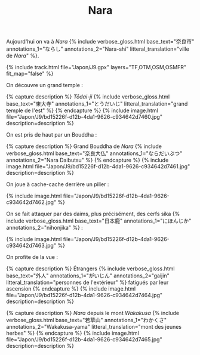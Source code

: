 ﻿---
title: "Nara"
permalink: /Japon/J9/
sidebar:
  nav: "japon"
enable_tracks: true
---

Aujourd'hui on va à *Nara*
{% include verbose_gloss.html base_text="奈良市" annotations_1="ならし" annotations_2="Nara-shi" litteral_translation="ville de *Nara*" %}.

{% include track.html file="Japon/J9.gpx" layers="TF,OTM,OSM,OSMFR" fit_map="false" %}

On découvre un grand temple :

{% capture description %}
*Tōdai-ji*
{% include verbose_gloss.html base_text="東大寺" annotations_1="とうだいじ" litteral_translation="grand temple de l'est" %}
{% endcapture %}
{% include image.html file="Japon/J9/bd15226f-d12b-4da1-9626-c934642d7460.jpg" description=description %}

On est pris de haut par un Bouddha :

{% capture description %}
Grand Bouddha de *Nara*
{% include verbose_gloss.html base_text="奈良大仏" annotations_1="ならだいぶつ" annotations_2="Nara Daibutsu" %}
{% endcapture %}
{% include image.html file="Japon/J9/bd15226f-d12b-4da1-9626-c934642d7461.jpg" description=description %}

On joue à cache-cache derrière un pilier :

{% include image.html file="Japon/J9/bd15226f-d12b-4da1-9626-c934642d7462.jpg" %}

On se fait attaquer par des daims, plus précisément, des cerfs sika
{% include verbose_gloss.html base_text="日本鹿" annotations_1="にほんじか" annotations_2="nihonjika" %} :

{% include image.html file="Japon/J9/bd15226f-d12b-4da1-9626-c934642d7463.jpg" %}

On profite de la vue :

{% capture description %}
Étrangers
{% include verbose_gloss.html base_text="外人" annotations_1="がいじん" annotations_2="gaijin" litteral_translation="personnes de l'extérieur" %}
fatigués par leur ascension
{% endcapture %}
{% include image.html file="Japon/J9/bd15226f-d12b-4da1-9626-c934642d7464.jpg" description=description %}

{% capture description %}
*Nara* depuis le mont *Wakakusa*
{% include verbose_gloss.html base_text="若草山" annotations_1="わかくさ" annotations_2="Wakakusa-yama" litteral_translation="mont des jeunes herbes" %}
{% endcapture %}
{% include image.html file="Japon/J9/bd15226f-d12b-4da1-9626-c934642d7465.jpg" description=description %}
